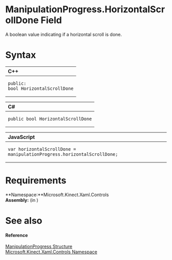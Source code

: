 ManipulationProgress.HorizontalScrollDone Field  
===============================================  

A boolean value indicating if a horizontal scroll is done. <span id="syntaxSection"></span>

Syntax  
======  

<table>
<colgroup>
<col width="100%" />
</colgroup>
<thead>
<tr class="header">
<th align="left">C++</th>
</tr>
</thead>
<tbody>
<tr class="odd">
<td align="left"><pre><code>public:  
bool HorizontalScrollDone</code></pre></td>
</tr>
</tbody>
</table>

<table>
<colgroup>
<col width="100%" />
</colgroup>
<thead>
<tr class="header">
<th align="left">C#</th>
</tr>
</thead>
<tbody>
<tr class="odd">
<td align="left"><pre><code>public bool HorizontalScrollDone</code></pre></td>
</tr>
</tbody>
</table>

<table>
<colgroup>
<col width="100%" />
</colgroup>
<thead>
<tr class="header">
<th align="left">JavaScript</th>
</tr>
</thead>
<tbody>
<tr class="odd">
<td align="left"><pre><code>var horizontalScrollDone = manipulationProgress.horizontalScrollDone;</code></pre></td>
</tr>
</tbody>
</table>

<span id="requirements"></span>

Requirements  
============  

**Namespace:**Microsoft.Kinect.Xaml.Controls  
**Assembly:** (in )  

<span id="ID4EX"></span>

See also  
========  

<span id="ID4EZ"></span>
#### Reference  

[ManipulationProgress Structure](../../ManipulationProgress.md)  
 [Microsoft.Kinect.Xaml.Controls Namespace](../../../Kinect.Xaml.Controls.md)  



<!--Please do not edit the data in the comment block below.-->
<!--
TOCTitle : HorizontalScrollDone Field
RLTitle : ManipulationProgress.HorizontalScrollDone Field
KeywordK : HorizontalScrollDone field
KeywordK : ManipulationProgress.HorizontalScrollDone field
KeywordF : Microsoft.Kinect.Xaml.Controls.ManipulationProgress.HorizontalScrollDone
KeywordF : ManipulationProgress.HorizontalScrollDone
KeywordF : HorizontalScrollDone
KeywordF : Microsoft.Kinect.Xaml.Controls.ManipulationProgress.HorizontalScrollDone
KeywordA : F:Microsoft.Kinect.Xaml.Controls.ManipulationProgress.HorizontalScrollDone
AssetID : F:Microsoft.Kinect.Xaml.Controls.ManipulationProgress.HorizontalScrollDone
Locale : en-us
CommunityContent : 1
APIType : Managed
APILocation : 
APIName : Microsoft.Kinect.Xaml.Controls.ManipulationProgress.HorizontalScrollDone
TargetOS : Windows
TopicType : kbSyntax
DevLang : VB
DevLang : CSharp
DevLang : JavaScript
DevLang : C++
DocSet : K4Wv2
ProjType : K4Wv2Proj
Technology : Kinect for Windows
Product : Kinect for Windows SDK v2
productversion : 20
-->
